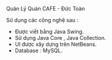 Quản Lý Quán CAFE - Đức Toàn

Sử dụng các công nghệ sau :
- Được viết bằng Java Swing.
- Sử dụng Java Core , Java Collection.
- UI được xây dựng trên NetBeans.
- Database : MySQL.
  
